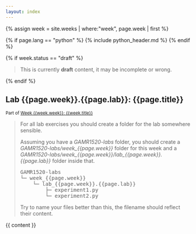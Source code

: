 ```yaml
---
layout: index
---
```


{% assign week = site.weeks | where:"week", page.week | first %}

{% if page.lang == "python" %}
{% include python_header.md %}
{% endif %}

{% if week.status == "draft" %}
<blockquote>
    <p>
        This is currently <strong>draft</strong> content, it may be incomplete or wrong.
    </p>
</blockquote>
{% endif %}

<h2>Lab {{page.week}}.{{page.lab}}: {{page.title}}</h2>

<small>
    Part of 
    <a href="{{week.url | relative_url }}">Week {{week.week}}: {{week.title}}</a>
</small>

<blockquote>
<p>
    For all lab exercises you should create a folder for the lab somewhere sensible.
</p>
<p>
    Assuming you have a <em>GAMR1520-labs</em> folder, you should create a <em>GAMR1520-labs/week_{{page.week}}</em> folder for this week and a <em>GAMR1520-labs/week_{{page.week}}/lab_{{page.week}}.{{page.lab}}</em> folder inside that.
</p>
<pre>GAMR1520-labs
└─ week_{{page.week}}
    └─ lab_{{page.week}}.{{page.lab}}
        ├─ experiment1.py
        └─ experiment2.py
</pre>
<p>
    Try to name your files better than this, the filename should reflect their content.
</p>
</blockquote>

{{ content }}
